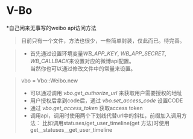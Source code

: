 # V-Bo
*自己闲来无事写的weibo api访问方法

> 目前只有一个文件，方法也很少，一些简单封装，仅此而已。待完善。

> - 首先通过设置环境变量*WB_APP_KEY*, *WB_APP_SECRET*, *WB_CALLBACK*来设置对应的微博api配置。\
当然你也可以通过修改文件中的常量来设置。

> vbo = Vbo::Weibo.new
> - 可以通过调用 *vbo.get_authorize_url* 来获取用户需要授权的地址
> - 用户授权后拿到code后，通过 *vbo.set_access_code* 设置CODE
> - 通过 *vbo.get_access_token* 获取access token
> - 调用api，调用时使用两个下划线代替url中的斜杠，前缀加入调用方法：
> 比如调用statuses/get_user_timeline(get 方法)时使用get__statuses__get_user_timeline
